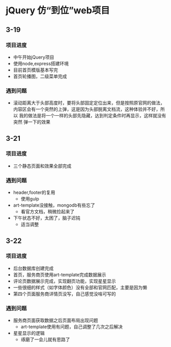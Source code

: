 # jQuery 仿“到位”web项目
## 3-19
### 项目进度
- 中午开始jQuery项目
- 使用node,express搭建环境
- 目前首页模版基本写完
- 首页轮播图，二级菜单完成
### 遇到问题
- 滚动距离大于头部高度时，要将头部固定定位出来，但是按照原官网的做法，
内容区会有一个突然的上弹，这是因为头部脱离文档流，这种体验并不好，所以
我的做法是将一个一样的头部先隐藏，达到判定条件时再显示，这样就没有突然
弹一下的效果

## 3-21
### 项目进度
- 三个静态页面和效果全部完成
### 遇到问题
- header,footer的复用
  - 使用gulp
- art-template没接触，mongodb有些忘了
  - 看官方文档，稍微捡起来了
- 下午状态不好，太困了，脑子迟钝
  - 适当调整
  
## 3-22
### 项目进度
- 后台数据库创建完成
- 首页，服务商页使用art-template完成数据展示
- 评论页数据展示完成，实现翻页功能，实现星星显示
- 一些很细的样式（如字体颜色）没有全部和官网匹配，主要是因为懒
- 第四个页面服务商详情页没写，自己感觉没啥可写的

### 遇到问题
- 服务商页面获取数据之后页面布局出现问题
   - art-template使用有问题，自己调整了几次之后解决
- 星星显示的逻辑
  - 琢磨了一会儿就有思路了